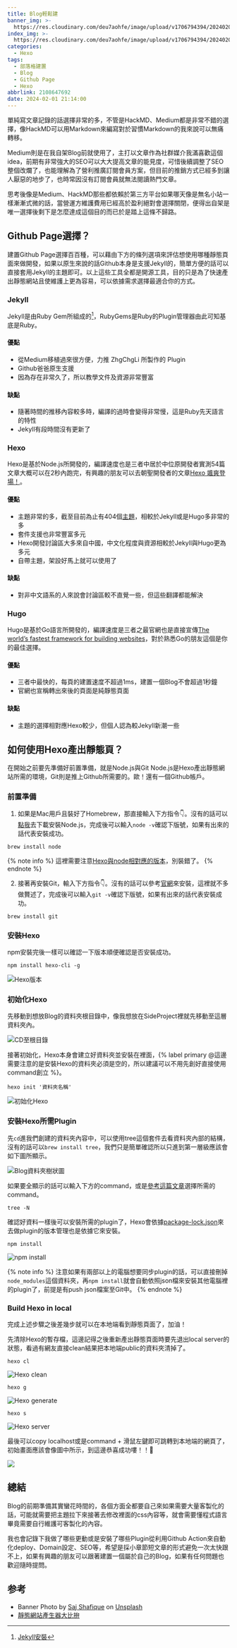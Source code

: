 ```yaml
---
title: Blog輕鬆建
banner_img: >-
  https://res.cloudinary.com/deu7aohfe/image/upload/v1706794394/202402012108647692/uqseh2404hwm0neznqto.webp
index_img: >-
  https://res.cloudinary.com/deu7aohfe/image/upload/v1706794394/202402012108647692/uqseh2404hwm0neznqto.webp
categories:
  - Hexo
tags:
  - 部落格建置
  - Blog
  - Github Page
  - Hexo
abbrlink: 2108647692
date: 2024-02-01 21:14:00
---
```

單純寫文章記錄的話選擇非常的多，不管是HackMD、Medium都是非常不錯的選擇，像HackMD可以用Markdown來編寫對於習慣Markdown的我來說可以無痛轉移。

Medium則是在我自架Blog前就使用了，主打以文章作為社群媒介我滿喜歡這個idea，前期有非常強大的SEO可以大大提高文章的能見度，可惜後續調整了SEO整個改爛了，也能理解為了營利推廣訂閱會員方案，但目前的推銷方式已經多到讓人厭惡的地步了，也時常因沒有訂閱會員就無法閱讀熱門文章。

思考後像是Medium、HackMD那些都依賴於第三方平台如果哪天像是無名小站一樣漸漸式微的話，當營運方維護費用已經高於盈利絕對會選擇關閉，便得出自架是唯一選擇後剩下是怎麼達成這個目的而已於是踏上這條不歸路。

## Github Page選擇？
建置Github Page選擇百百種，可以藉由下方的條列選項來評估想使用哪種靜態頁面來做開發，如果以原生來說的話Github本身是支援Jekyll的，簡單方便的話可以直接套用Jekyll的主題即可。以上這些工具全都是開源工具，目的只是為了快速產出靜態網站且使維護上更為容易，可以依據需求選擇最適合你的方式。

### Jekyll
Jekyll是由Ruby Gem所組成的[^1]，RubyGems是Ruby的Plugin管理器由此可知基底是Ruby。

#### 優點
- 從Medium移植過來很方便，力推 ZhgChgLi 所製作的 Plugin
- Github爸爸原生支援
- 因為存在非常久了，所以教學文件及資源非常豐富

#### 缺點
- 隨著時間的推移內容較多時，編譯的過時會變得非常慢，這是Ruby先天語言的特性
- Jekyll有段時間沒有更新了

### Hexo
Hexo是基於Node.js所開發的，編譯速度也是三者中居於中位原開發者實測54篇文章大概可以在2秒內跑完，有興趣的朋友可以去朝聖開發者的文章[Hexo 颯爽登場！](https://zespia.me/blog/2012/10/11/hexo-debut/)。

#### 優點
- 主題非常的多，截至目前為止有404個[主題](https://hexo.io/themes/)，相較於Jekyll或是Hugo多非常的多
- 套件支援也非常豐富多元
- Hexo開發討論區大多來自中國，中文化程度與資源相較於Jekyll與Hugo更為多元
- 自帶主題，架設好馬上就可以使用了

#### 缺點
- 對非中文語系的人來說會討論區較不直覺一些，但這些翻譯都能解決

### Hugo
Hugo是基於Go語言所開發的，編譯速度是三者之最官網也是直接宣傳[The world’s fastest framework for building websites](https://gohugo.io/)，對於熟悉Go的朋友這個是你的最佳選擇。

#### 優點
- 三者中最快的，每頁的建置速度不超過1ms，建置一個Blog不會超過1秒鐘
- 官網也宣稱轉出來後的頁面是純靜態頁面

#### 缺點
- 主題的選擇相對應Hexo較少，但個人認為較Jekyll新潮一些

## 如何使用Hexo產出靜態頁？
在開始之前要先準備好前置準備，就是Node.js與Git Node.js是Hexo產出靜態網站所需的環境，Git則是推上Github所需要的。歐！還有一個Github帳戶。

### 前置準備
1. 如果是Mac用戶且裝好了Homebrew，那直接輸入下方指令👇。沒有的話可以[點我](https://nodejs.org/en/download/current)去下載安裝Node.js，完成後可以輸入``node -v``確認下版號，如果有出來的話代表安裝成功。

```properties
brew install node
```

{% note info %}
這裡需要注意[Hexo與node相對應的版本](https://hexo.io/zh-cn/docs/index.html#Node-js-%E7%89%88%E6%9C%AC%E9%99%90%E5%88%B6)，別裝錯了。
{% endnote %}

2. 接著再安裝Git，輸入下方指令👇。沒有的話可以參考[官網](https://git-scm.com/book/zh-tw/v2/%E9%96%8B%E5%A7%8B-Git-%E5%AE%89%E8%A3%9D%E6%95%99%E5%AD%B8)來安裝，這裡就不多做贅述了，完成後可以輸入``git -v``確認下版號，如果有出來的話代表安裝成功。

```properties
brew install git
```

### 安裝Hexo
npm安裝完後一樣可以確認一下版本順便確認是否安裝成功。

```properties
npm install hexo-cli -g
```

![Hexo版本](https://res.cloudinary.com/deu7aohfe/image/upload/v1707095598/202402012108647692/yh2yscv9n5hykqw9rzxi.webp)

### 初始化Hexo

先移動到想放Blog的資料夾根目錄中，像我想放在SideProject裡就先移動至這層資料夾內。

![CD至根目錄](https://res.cloudinary.com/deu7aohfe/image/upload/v1707044173/202402012108647692/mhufwy5bw8gfzsolgl5n.webp)

接著初始化，Hexo本身會建立好資料夾並安裝在裡面，{% label primary @這邊需要注意的是安裝Hexo的資料夾必須是空的，所以建議可以不用先創好直接使用command創立 %}。

```properties
hexo init '資料夾名稱'
```

![初始化Hexo](https://res.cloudinary.com/deu7aohfe/image/upload/v1707044288/202402012108647692/atinwqrgpahnbdtatnhw.webp)

### 安裝Hexo所需Plugin
先``cd``進我們創建的資料夾內容中，可以使用tree這個套件去看資料夾內部的結構，沒有的話可以``brew install tree``，我們只是簡單確認所以只進到第一層級應該會如下圖所顯示。

![Blog資料夾樹狀圖](https://res.cloudinary.com/deu7aohfe/image/upload/v1707095215/202402012108647692/a5e0a8tzfgvyduihkeyl.webp)

如果要全顯示的話可以輸入下方的command，或是[參考這篇文章](https://blog.csdn.net/zhuyunier/article/details/119837816)選擇所需的command。
```properties
tree -N
```

確認好資料一樣後可以安裝所需的plugin了，Hexo會依據[package-lock.json](https://yenkos.github.io/2021/04/02/%E5%B7%A5%E7%A8%8B%E5%8C%96/%E4%BB%80%E4%B9%88package-lock.json%20_/)來去做plugin的版本管理也是依據它來安裝。

```properties
npm install
```
![npm install](https://res.cloudinary.com/deu7aohfe/image/upload/v1707096604/202402012108647692/blj0czqvxjhvmfkmfi80.webp)

{% note info %}
注意如果有兩部以上的電腦想要同步plugin的話，可以直接刪掉`node_modules`這個資料夾，再`npm install`就會自動依照json檔來安裝其他電腦裡的plugin了，前提是有push json檔案至Git中。
{% endnote %}

### Build Hexo in local
完成上述步驟之後差幾步就可以在本地端看到靜態頁面了，加油！

先清除Hexo的暫存檔，這邊記得之後重新產出靜態頁面時要先退出local server的狀態，看過有網友直接clean結果把本地端public的資料夾清掉了。

```properties
hexo cl
```
![Hexo clean](https://res.cloudinary.com/deu7aohfe/image/upload/v1707097060/202402012108647692/a0najy5oq127qknfpxhq.webp)

```properties
hexo g
```
![Hexo generate](https://res.cloudinary.com/deu7aohfe/image/upload/v1707097176/202402012108647692/tg3injdv4bypx7ric5vc.webp)

```properties
hexo s
```
![Hexo server](https://res.cloudinary.com/deu7aohfe/image/upload/v1707097266/202402012108647692/w0qgymnla11ivknbuoy0.webp)

最後可以copy localhost或是command + 滑鼠左鍵即可跳轉到本地端的網頁了，初始畫面應該會像圖中所示，到這邊恭喜成功嘍！！🎉

![](https://res.cloudinary.com/deu7aohfe/image/upload/v1707097457/202402012108647692/b4gq89xg3ypulgh9kvff.webp)

## 總結
Blog的前期準備其實蠻花時間的，各個方面全都要自己來如果需要大量客製化的話，可能就需要把主題拉下來接著去修改裡面的css內容等，就會需要懂程式語言畢竟需要自行維護可客製化的內容。

我也會記錄下我做了哪些更動或是安裝了哪些Plugin從利用Github Action來自動化deploy、Domain設定、SEO等，希望是採小章節短文章的形式避免一次太快跟不上，如果有興趣的朋友可以跟著建置一個屬於自己的Blog，如果有任何問題也歡迎隨時提問。

## 参考
- Banner Photo by <a href="https://unsplash.com/@saj_shafique?utm_content=creditCopyText&utm_medium=referral&utm_source=unsplash">Saj Shafique</a> on <a href="https://unsplash.com/photos/silhouette-of-crane-during-sunset-jCJpn7zlyCo?utm_content=creditCopyText&utm_medium=referral&utm_source=unsplash">Unsplash</a>
- [靜態網站產生器大比拚](https://raychiutw.github.io/2019/Static-Site-Generator-Comparison/)
[^1]: [Jekyll安裝](https://www.jekyll.com.cn/docs/installation/#requirements)
  
